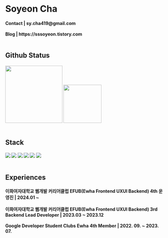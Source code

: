 # Soyeon Cha
<h4>
  Contact |  sy.cha419@gmail.com <br><br/>
  Blog | https://sssoyeon.tistory.com <br><br/>
<h4/>

<h2>
  Github Status
  <h5>
    <img height="180em" src="https://github-readme-stats-git-masterrstaa-rickstaa.vercel.app/api?username=Soyeon-Cha&theme=default&show_icons=true"/>
    <img height="120em" src="https://github-readme-stats-git-masterrstaa-rickstaa.vercel.app/api/top-langs/?username=Soyeon-Cha&theme=default&layout=compact"/>
    <br></br>
  </h5>

<h2>
  Stack
  <h5>
    <img src="https://img.shields.io/badge/Spring-6DB33F?style=flat-square&logo=spring&logoColor=white"/>
    <img src="https://img.shields.io/badge/Spring Boot-6DB33F?style=flat-square&logo=springboot&logoColor=white"/>
    <img src="https://img.shields.io/badge/Java-0B6FB6?style=flat-square&logo=java&logoColor=white"/>
    <img src="https://img.shields.io/badge/MySQL-4479A1?style=flat-square&logo=mysql&logoColor=white"/>
    <img src="https://img.shields.io/badge/AWS-232F3E?style=flat-square&logo=amazonaws&logoColor=white"/>
    <img src="https://img.shields.io/badge/Python-3776AB?style=flat-square&logo=python&logoColor=white"/>
    <br><br/>
  </h5>
</h2>

<h2>
  Experiences
  <h4>
    이화여자대학교 웹개발 커리어클럽 EFUB(Ewha Frontend UXUI Backend) 4th 운영진 | 2024.01 ~
    <br><br/>
    이화여자대학교 웹개발 커리어클럽 EFUB(Ewha Frontend UXUI Backend) 3rd Backend Lead Developer | 2023.03 ~ 2023.12
    <br><br/>
    Google Developer Student Clubs Ewha 4th Member | 2022. 09. ~ 2023. 07.
  </h4>
</h2>
